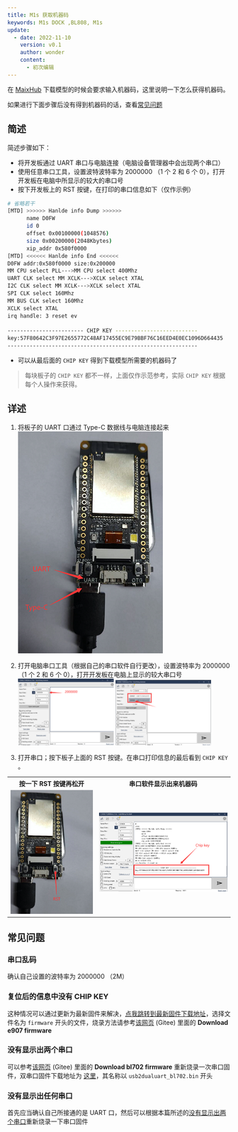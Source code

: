 ```yaml
---
title: M1s 获取机器码
keywords: M1s DOCK ,BL808, M1s
update:
  - date: 2022-11-10
    version: v0.1
    author: wonder
    content:
      - 初次编辑
---
```


在 [MaixHub](https://maixhub.com/) 下载模型的时候会要求输入机器码，这里说明一下怎么获得机器码。

如果进行下面步骤后没有得到机器码的话，查看[常见问题](#常见问题)

## 简述

简述步骤如下：
- 将开发板通过 UART 串口与电脑连接（电脑设备管理器中会出现两个串口）
- 使用任意串口工具，设置波特波特率为 2000000 （1 个 2 和 6 个 0），打开开发板在电脑中所显示的较大的串口号
- 按下开发板上的 RST 按键，在打印的串口信息如下（仅作示例）

```bash
# 省略若干
[MTD] >>>>>> Hanlde info Dump >>>>>>
      name D0FW
      id 0
      offset 0x00100000(1048576)
      size 0x00200000(2048Kbytes)
      xip_addr 0x580f0000
[MTD] <<<<<< Hanlde info End <<<<<<
D0FW addr:0x580f0000 size:0x200000
MM CPU select PLL--->MM CPU select 400Mhz
UART CLK select MM XCLK--->XCLK select XTAL
I2C CLK select MM XCLK--->XCLK select XTAL
SPI CLK select 160Mhz
MM BUS CLK select 160Mhz
XCLK select XTAL
irq handle: 3 reset ev

------------------------ CHIP KEY --------------------------
key:57F80642C3F97E2655772C48AF17455EC9E79BBF76C16EED4E0EC1096D664435
------------------------------------------------------------
```

- 可以从最后面的 `CHIP KEY` 得到下载模型所需要的机器码了

> 每块板子的 `CHIP KEY` 都不一样，上面仅作示范参考，实际 `CHIP KEY` 根据每个人操作来获得。

## 详述

1. 将板子的 UART 口通过 Type-C 数据线与电脑连接起来
   ![uart_connect](./assets/get_key/uart_connect.png)

2. 打开电脑串口工具（根据自己的串口软件自行更改），设置波特率为 2000000 （1 个 2 和 6 个 0），打开开发板在电脑上显示的较大串口号
   <img src="./assets/get_key/baudrate_2000000.png" width=45% alt="baudrate_2000000">
   <img src="./assets/get_key/bigger_com_port.png" width=45% alt="bigger_com_port">

3. 打开串口；按下板子上面的 RST 按键。在串口打印信息的最后看到 `CHIP KEY` 。

<table>
    <tr>
    <th>按一下 RST 按键再松开</th>
    <th>串口软件显示出来机器码</th>
    </tr>
    <tr>
    <td><img src="./assets/get_key/rst_key.png" alt="rst_key"></td>
    <td><img src="./assets/get_key/chip_key.png" alt="chip_key"></td>
    </tr>
</table>

## 常见问题

### 串口乱码

确认自己设置的波特率为 2000000 （2M）

### 复位后的信息中没有 CHIP KEY

这种情况可以通过更新为最新固件来解决，[点我跳转到最新固件下载地址](https://dl.sipeed.com/shareURL/MAIX/M1s/M1s_Dock/7_Firmware/factory)，选择文件名为 `firmware` 开头的文件，烧录方法请参考[该网页](https://gitee.com/sipeed/M1s_BL808_example) (Gitee) 里面的 **Download e907 firmware**

### 没有显示出两个串口

可以参考[该网页](https://gitee.com/sipeed/M1s_BL808_example) (Gitee) 里面的 **Download bl702 firmware** 重新烧录一次串口固件，双串口固件下载地址为 [这里](https://dl.sipeed.com/shareURL/MAIX/M1s/M1s_Dock/7_Firmware)，其名称以 `usb2dualuart_bl702.bin` 开头

### 没有显示出任何串口

首先应当确认自己所接通的是 UART 口，然后可以根据本篇所述的[没有显示出两个串口](#没有显示出两个串口)重新烧录一下串口固件
